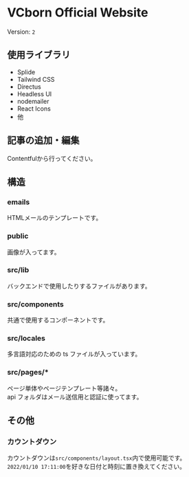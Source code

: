 # VCborn Official Website

Version: `2`

## 使用ライブラリ

- Splide
- Tailwind CSS
- Directus
- Headless UI
- nodemailer
- React Icons
- 他

## 記事の追加・編集

Contentfulから行ってください。

## 構造

### emails

HTMLメールのテンプレートです。

### public

画像が入ってます。

### src/lib

バックエンドで使用したりするファイルがあります。

### src/components

共通で使用するコンポーネントです。

### src/locales

多言語対応のための ts ファイルが入っています。

### src/pages/\*

ページ単体やページテンプレート等諸々。  
api フォルダはメール送信用と認証に使ってます。

## その他

### カウントダウン

カウントダウンは`src/components/layout.tsx`内で使用可能です。  
`2022/01/10 17:11:00`を好きな日付と時刻に置き換えてください。
